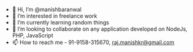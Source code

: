 - 👋 Hi, I’m @manishbaranwal
- 👀 I’m interested in freelance work
- 🌱 I’m currently learning random things
- 💞️ I’m looking to collaborate on any application developed on NodeJs, PHP, JavaScript
- 📫 How to reach me - 91-9158-315670, raj.manishkr@gmail.com

<!---
manishbaranwal/manishbaranwal is a ✨ special ✨ repository because its `README.md` (this file) appears on your GitHub profile.
You can click the Preview link to take a look at your changes.
--->
